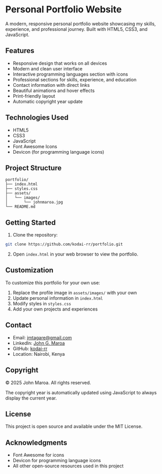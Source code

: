 # Personal Portfolio Website

A modern, responsive personal portfolio website showcasing my skills, experience, and professional journey. Built with HTML5, CSS3, and JavaScript.

## Features

- Responsive design that works on all devices
- Modern and clean user interface
- Interactive programming languages section with icons
- Professional sections for skills, experience, and education
- Contact information with direct links
- Beautiful animations and hover effects
- Print-friendly layout
- Automatic copyright year update

## Technologies Used

- HTML5
- CSS3
- JavaScript
- Font Awesome Icons
- Devicon (for programming language icons)

## Project Structure

```
portfolio/
├── index.html
├── styles.css
├── assets/
│   └── images/
│       └── johnmaroa.jpg
└── README.md
```

## Getting Started

1. Clone the repository:
```bash
git clone https://github.com/kodai-rr/portfolio.git
```

2. Open `index.html` in your web browser to view the portfolio.

## Customization

To customize this portfolio for your own use:

1. Replace the profile image in `assets/images/` with your own
2. Update personal information in `index.html`
3. Modify styles in `styles.css`
4. Add your own projects and experiences

## Contact

- Email: jmtagare@gmail.com
- LinkedIn: [John G. Maroa](https://www.linkedin.com/in/john-g-maroa/)
- GitHub: [kodai-rr](https://github.com/kodai-rr)
- Location: Nairobi, Kenya

## Copyright

© 2025 John Maroa. All rights reserved.

The copyright year is automatically updated using JavaScript to always display the current year.

## License

This project is open source and available under the MIT License.

## Acknowledgments

- Font Awesome for icons
- Devicon for programming language icons
- All other open-source resources used in this project
